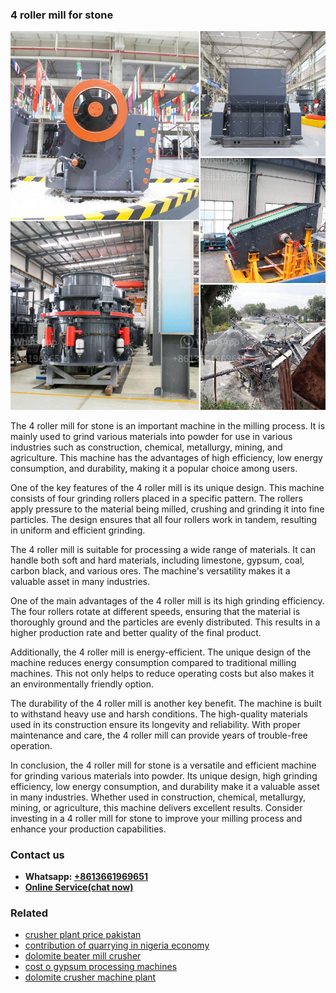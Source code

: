 <h3>4 roller mill for stone</h3><img src='1704951397.jpg' alt=''><p>The 4 roller mill for stone is an important machine in the milling process. It is mainly used to grind various materials into powder for use in various industries such as construction, chemical, metallurgy, mining, and agriculture. This machine has the advantages of high efficiency, low energy consumption, and durability, making it a popular choice among users.</p><p>One of the key features of the 4 roller mill is its unique design. This machine consists of four grinding rollers placed in a specific pattern. The rollers apply pressure to the material being milled, crushing and grinding it into fine particles. The design ensures that all four rollers work in tandem, resulting in uniform and efficient grinding.</p><p>The 4 roller mill is suitable for processing a wide range of materials. It can handle both soft and hard materials, including limestone, gypsum, coal, carbon black, and various ores. The machine's versatility makes it a valuable asset in many industries.</p><p>One of the main advantages of the 4 roller mill is its high grinding efficiency. The four rollers rotate at different speeds, ensuring that the material is thoroughly ground and the particles are evenly distributed. This results in a higher production rate and better quality of the final product.</p><p>Additionally, the 4 roller mill is energy-efficient. The unique design of the machine reduces energy consumption compared to traditional milling machines. This not only helps to reduce operating costs but also makes it an environmentally friendly option.</p><p>The durability of the 4 roller mill is another key benefit. The machine is built to withstand heavy use and harsh conditions. The high-quality materials used in its construction ensure its longevity and reliability. With proper maintenance and care, the 4 roller mill can provide years of trouble-free operation.</p><p>In conclusion, the 4 roller mill for stone is a versatile and efficient machine for grinding various materials into powder. Its unique design, high grinding efficiency, low energy consumption, and durability make it a valuable asset in many industries. Whether used in construction, chemical, metallurgy, mining, or agriculture, this machine delivers excellent results. Consider investing in a 4 roller mill for stone to improve your milling process and enhance your production capabilities.</p><h3>Contact us</h3><ul><li><strong>Whatsapp:&nbsp;<a href="https://wa.me/8613661969651">+8613661969651</a></strong></li><li><a href="https://swt.shibang-china.com/?git&amp;zhl&amp;4 roller mill for stone"><strong>Online Service(chat now)</strong></a></li></ul><h3>Related</h3><ul><li><a href='crusher plant price pakistan.md'>crusher plant price pakistan</a></li><li><a href='contribution of quarrying in nigeria economy.md'>contribution of quarrying in nigeria economy</a></li><li><a href='dolomite beater mill crusher.md'>dolomite beater mill crusher</a></li><li><a href='cost o gypsum processing machines.md'>cost o gypsum processing machines</a></li><li><a href='dolomite crusher machine plant.md'>dolomite crusher machine plant</a></li></ul>
